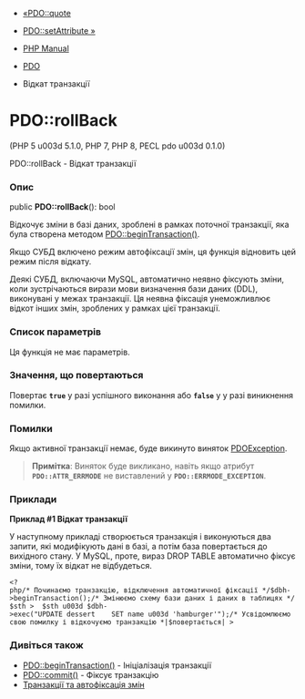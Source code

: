 - [«PDO::quote](pdo.quote.md)
- [PDO::setAttribute »](pdo.setattribute.md)

- [PHP Manual](index.md)
- [PDO](class.pdo.md)
- Відкат транзакції

# PDO::rollBack

(PHP 5 u003d 5.1.0, PHP 7, PHP 8, PECL pdo u003d 0.1.0)

PDO::rollBack - Відкат транзакції

### Опис

public **PDO::rollBack**(): bool

Відкочує зміни в базі даних, зроблені в рамках поточної
транзакції, яка була створена методом
[PDO::beginTransaction()](pdo.begintransaction.md).

Якщо СУБД включено режим автофіксації змін, ця функція
відновить цей режим після відкату.

Деякі СУБД, включаючи MySQL, автоматично неявно фіксують зміни,
коли зустрічаються вирази мови визначення бази даних (DDL),
виконувані у межах транзакції. Ця неявна фіксація унеможливлює
відкот інших змін, зроблених у рамках цієї транзакції.

### Список параметрів

Ця функція не має параметрів.

### Значення, що повертаються

Повертає **`true`** у разі успішного виконання або **`false`** у
у разі виникнення помилки.

### Помилки

Якщо активної транзакції немає, буде викинуто виняток
[PDOException](class.pdoexception.md).

> **Примітка**: Виняток буде викликано, навіть якщо атрибут
> **`PDO::ATTR_ERRMODE`** не виставлений у **`PDO::ERRMODE_EXCEPTION`**.

### Приклади

**Приклад #1 Відкат транзакції**

У наступному прикладі створюється транзакція і виконуються два запити,
які модифікують дані в базі, а потім база повертається до
вихідного стану. У MySQL, проте, вираз DROP TABLE
автоматично фіксує зміни, тому їх відкат не відбудеться.

` <?php/* Починаємо транзакцію, відключення автоматичної фіксації */$dbh->beginTransaction();/* Змінюємо схему бази даних і даних в таблицях */$sth >  $sth u003d $dbh->exec("UPDATE dessert    SET name u003d 'hamburger'");/* Усвідомлюємо свою помилку і відкочуємо транзакцію *|$повертається| > `

### Дивіться також

- [PDO::beginTransaction()](pdo.begintransaction.md) - Ініціалізація
транзакції
- [PDO::commit()](pdo.commit.md) - Фіксує транзакцію
- [Транзакції та автофіксація змін](pdo.transactions.md)
